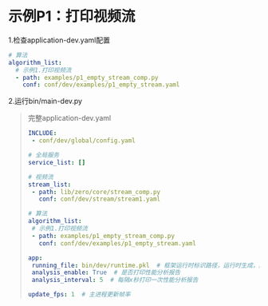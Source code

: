 # 示例P1：打印视频流

1.检查application-dev.yaml配置

```yaml
# 算法
algorithm_list:
  # 示例1.打印视频流
  - path: examples/p1_empty_stream_comp.py
    conf: conf/dev/examples/p1_empty_stream.yaml
```

2.运行bin/main-dev.py

>完整application-dev.yaml
>
>```yaml
>INCLUDE:
>  - conf/dev/global/config.yaml
>
># 全局服务
>service_list: []
>
># 视频流
>stream_list:
>  - path: lib/zero/core/stream_comp.py
>    conf: conf/dev/stream/stream1.yaml
>
># 算法
>algorithm_list:
>  # 示例1.打印视频流
>  - path: examples/p1_empty_stream_comp.py
>    conf: conf/dev/examples/p1_empty_stream.yaml
>
>app:
>  running_file: bin/dev/runtime.pkl  # 框架运行时标识路径，运行时生成，删除该文件可以关闭算法端
>  analysis_enable: True  # 是否打印性能分析报告
>  analysis_interval: 5  # 每隔x秒打印一次性能分析报告
>
>update_fps: 1  # 主进程更新帧率
>```


